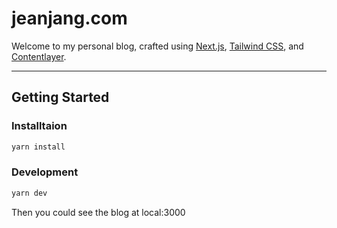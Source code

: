 # jeanjang.com

Welcome to my personal blog, crafted using [Next.js](https://nextjs.org/), [Tailwind CSS](https://tailwindcss.com/), and [Contentlayer](https://contentlayer.dev/).

---

## Getting Started

### Installtaion
```bash
yarn install
```

### Development
```bash
yarn dev
```
Then you could see the blog at local:3000
